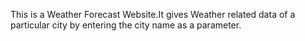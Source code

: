 This is a Weather Forecast Website.It gives Weather related data of a particular city by entering the city name as a parameter.
